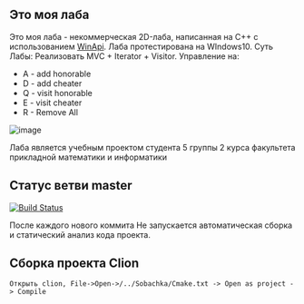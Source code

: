 ## Это моя лаба

Это моя лаба - некоммерческая 2D-лаба, написанная на C++ с использованием 
[WinApi](https://ru.wikipedia.org/wiki/Windows_API). Лаба протестирована на WIndows10.
Суть Лабы: Реализовать MVC + Iterator + Visitor. Управление на: 

* A - add honorable
* D - add cheater
* Q - visit honorable 
* E - visit cheater
* R - Remove All

![image](https://user-images.githubusercontent.com/45079123/93682379-4746c180-fab7-11ea-9c69-769681740250.png)

Лаба является учебным проектом студента 5 группы 2 курса факультета
прикладной математики и информатики 

## Статус ветви master

[![Build Status](https://travis-ci.com/PGSStas/techvscats.svg?token=CVB2tNy7bYfWKHbaNP1q&branch=master)](https://travis-ci.com/PGSStas/techvscats)

После каждого нового коммита Не запускается автоматическая сборка и статический 
анализ кода проекта. 

## Сборка проекта Clion
    Открыть clion, File->Open->/../Sobachka/Cmake.txt -> Open as project -> Compile
